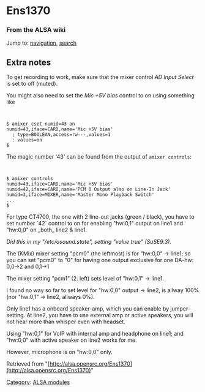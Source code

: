 Ens1370
=======

### From the ALSA wiki

Jump to: [navigation](#mw-head), [search](#p-search)

Extra notes
-----------

To get recording to work, make sure that the mixer control *AD Input
Select* is set to off (muted).

You might also need to set the *Mic +5V bias* control to on using
something like

` `

    $ amixer cset numid=43 on
    numid=43,iface=CARD,name='Mic +5V bias'
      ; type=BOOLEAN,access=rw---,values=1
      : values=on
    $ 

The magic number '43' can be found from the output of `amixer controls`:

` `

    $ amixer controls
    numid=43,iface=CARD,name='Mic +5V bias'
    numid=42,iface=CARD,name='PCM 0 Output also on Line-In Jack'
    numid=3,iface=MIXER,name='Master Mono Playback Switch'
    ...
    $ 

For type CT4700, the one with 2 line-out jacks (green / black), you have
to set number \`42\` control to on for enabling "hw:0,1" output on line1
and "hw:0,0" on \_both\_ line2 & line1.

*Did this in my "/etc/asound.state", setting "value true" (SuSE9.3).*

The (KMix) mixer setting "pcm0" (the leftmost) is for "hw:0,0" -\>
line1; so you can set "pcm0" to "0" for having one output exclusive for
one DA-hw: 0,0-\>2 and 0,1-\>1

The mixer setting "pcm1" (2. left) sets level of "hw:0,1" -\> line1.

I found no way so far to set level for "hw:0,0" output -\> line2, is
allway 100% (nor "hw:0,1" -\> line2, allways 0%).

Only line1 has a onboard speaker-amp, which you can enable by
jumper-setting. At line2, you have to use external amp or active
speakers, you will not hear more than whisper even with headset.

Using "hw:0,1" for VoIP with internal amp and headphone on line1; and
"hw:0,0" with active speaker on line2 works for me.

However, microphone is on "hw:0,0" only.

Retrieved from
"[http://alsa.opensrc.org/Ens1370](http://alsa.opensrc.org/Ens1370)"

[Category](/Special:Categories "Special:Categories"): [ALSA
modules](/Category:ALSA_modules "Category:ALSA modules")

